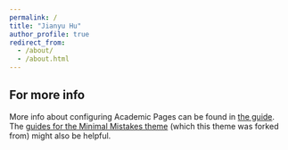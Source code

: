 ```yaml
---
permalink: /
title: "Jianyu Hu"
author_profile: true
redirect_from: 
  - /about/
  - /about.html
---
```




For more info
------
More info about configuring Academic Pages can be found in [the guide](https://academicpages.github.io/markdown/). The [guides for the Minimal Mistakes theme](https://mmistakes.github.io/minimal-mistakes/docs/configuration/) (which this theme was forked from) might also be helpful.
